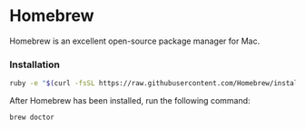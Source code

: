 # Homebrew

Homebrew is an excellent open-source package manager for Mac.

### Installation

```bash
ruby -e "$(curl -fsSL https://raw.githubusercontent.com/Homebrew/install/master/install)"
```

After Homebrew has been installed, run the following command:

```bash
brew doctor
```
